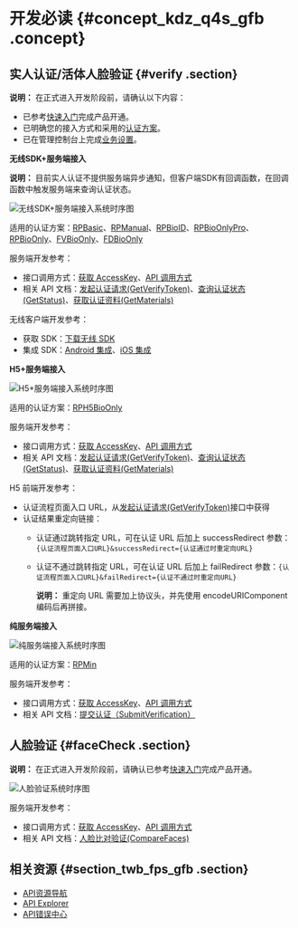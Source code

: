 # 开发必读 {#concept_kdz_q4s_gfb .concept}

## 实人认证/活体人脸验证 {#verify .section}

**说明：** 在正式进入开发阶段前，请确认以下内容：

-   已参考[快速入门](../../../../cn.zh-CN/快速入门/快速入门.md#)完成产品开通。
-   已明确您的接入方式和采用的[认证方案](../../../../cn.zh-CN/快速入门/认证方案.md#)。
-   已在管理控制台上完成[业务设置](../../../../cn.zh-CN/快速入门/业务设置.md#)。

**无线SDK+服务端接入** 

**说明：** 目前实人认证不提供服务端异步通知，但客户端SDK有回调函数，在回调函数中触发服务端来查询认证状态。

![](images/12862_zh-CN.jpg "无线SDK+服务端接入系统时序图")

适用的认证方案：[RPBasic](../../../../cn.zh-CN/快速入门/认证方案.md#RPBasic)、[RPManual](../../../../cn.zh-CN/快速入门/认证方案.md#RPManual)、[RPBioID](../../../../cn.zh-CN/快速入门/认证方案.md#RPBioID)、[RPBioOnlyPro](../../../../cn.zh-CN/快速入门/认证方案.md#RPBioOnlyPro)、[RPBioOnly](../../../../cn.zh-CN/快速入门/认证方案.md#RPBioOnly)、[FVBioOnly](../../../../cn.zh-CN/快速入门/认证方案.md#FVBioOnly)、[FDBioOnly](../../../../cn.zh-CN/快速入门/认证方案.md#FDBioOnly)

服务端开发参考：

-   接口调用方式：[获取 AccessKey](cn.zh-CN/开发指南/服务端API/获取AccessKey.md#)、[API 调用方式](cn.zh-CN/开发指南/服务端API/API调用方式.md#)
-   相关 API 文档：[发起认证请求\(GetVerifyToken\)](cn.zh-CN/开发指南/服务端API/API说明文档/发起认证请求.md#)、[查询认证状态\(GetStatus\)](cn.zh-CN/开发指南/服务端API/API说明文档/查询认证状态.md#)、[获取认证资料\(GetMaterials\)](cn.zh-CN/开发指南/服务端API/API说明文档/获取认证资料.md#)

无线客户端开发参考：

-   获取 SDK：[下载无线 SDK](cn.zh-CN/开发指南/无线认证SDK/下载无线SDK.md#)
-   集成 SDK：[Android 集成](cn.zh-CN/开发指南/无线认证SDK/Android集成.md#)、[iOS 集成](cn.zh-CN/开发指南/无线认证SDK/iOS集成.md#)

**H5+服务端接入** 

![](images/12863_zh-CN.jpg "H5+服务端接入系统时序图")

适用的认证方案：[RPH5BioOnly](../../../../cn.zh-CN/快速入门/认证方案.md#RPH5BioOnly)

服务端开发参考：

-   接口调用方式：[获取 AccessKey](cn.zh-CN/开发指南/服务端API/获取AccessKey.md#)、[API 调用方式](cn.zh-CN/开发指南/服务端API/API调用方式.md#)
-   相关 API 文档：[发起认证请求\(GetVerifyToken\)](cn.zh-CN/开发指南/服务端API/API说明文档/发起认证请求.md#)、[查询认证状态\(GetStatus\)](cn.zh-CN/开发指南/服务端API/API说明文档/查询认证状态.md#)、[获取认证资料\(GetMaterials\)](cn.zh-CN/开发指南/服务端API/API说明文档/获取认证资料.md#)

H5 前端开发参考：

-   认证流程页面入口 URL，从[发起认证请求\(GetVerifyToken\)](cn.zh-CN/开发指南/服务端API/API说明文档/发起认证请求.md#)接口中获得
-   认证结果重定向链接：
    -   认证通过跳转指定 URL，可在认证 URL 后加上 successRedirect 参数：`{认证流程页面入口URL}&successRedirect={认证通过时重定向URL}`
    -   认证不通过跳转指定 URL，可在认证 URL 后加上 failRedirect 参数：`{认证流程页面入口URL}&failRedirect={认证不通过时重定向URL}` 

        **说明：** 重定向 URL 需要加上协议头，并先使用 encodeURIComponent 编码后再拼接。


**纯服务端接入** 

![](images/12864_zh-CN.jpg "纯服务端接入系统时序图")

适用的认证方案：[RPMin](../../../../cn.zh-CN/快速入门/认证方案.md#RPMin)

服务端开发参考：

-   接口调用方式：[获取 AccessKey](cn.zh-CN/开发指南/服务端API/获取AccessKey.md#)、[API 调用方式](cn.zh-CN/开发指南/服务端API/API调用方式.md#)
-   相关 API 文档：[提交认证（SubmitVerification）](cn.zh-CN/开发指南/服务端API/API说明文档/提交认证.md#)

## 人脸验证 {#faceCheck .section}

**说明：** 在正式进入开发阶段前，请确认已参考[快速入门](../../../../cn.zh-CN/快速入门/快速入门.md#)完成产品开通。

![](images/12865_zh-CN.jpg "人脸验证系统时序图")

服务端开发参考：

-   接口调用方式：[获取 AccessKey](cn.zh-CN/开发指南/服务端API/获取AccessKey.md#)、[API 调用方式](cn.zh-CN/开发指南/服务端API/API调用方式.md#)
-   相关 API 文档：[人脸比对验证\(CompareFaces\)](cn.zh-CN/开发指南/服务端API/API说明文档/人脸比对验证.md#)

## 相关资源 {#section_twb_fps_gfb .section}

-   [API资源导航](https://developer.aliyun.com/)
-   [API Explorer](https://api.aliyun.com/)
-   [API错误中心](https://error-center.aliyun.com/)

